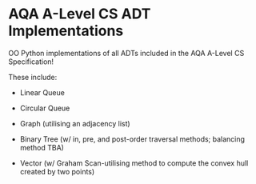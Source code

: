 # AQA A-Level CS ADT Implementations
OO Python implementations of all ADTs included in the AQA A-Level CS Specification!

These include:

- Linear Queue

- Circular Queue

- Graph (utilising an adjacency list)

- Binary Tree (w/ in, pre, and post-order traversal methods; balancing method TBA)

- Vector (w/ Graham Scan-utilising method to compute the convex hull created by two points)
